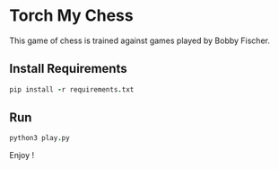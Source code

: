 # Torch My Chess

This game of chess is trained against games played by Bobby Fischer. 

## Install Requirements
```coffee
pip install -r requirements.txt
```

## Run

```coffee
python3 play.py
```
Enjoy !